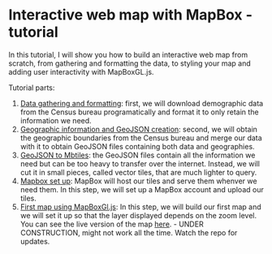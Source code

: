 # Interactive web map with MapBox - tutorial

In this tutorial, I will show you how to build an interactive web map from scratch, from gathering and formatting the data, to styling your map and adding user interactivity with MapBoxGL.js.

Tutorial parts:

  1. [Data gathering and formatting](./1_data_gathering_formatting): first, we will download demographic data from the Census bureau programatically and format it to only retain the information we need.
  2. [Geographic information and GeoJSON creation](./2_geographies_gathering_formatting): second, we will obtain the geographic boundaries from the Census bureau and merge our data with it to obtain GeoJSON files containing both data and geographies.
  3. [GeoJSON to Mbtiles](./3_geojson_to_mbtiles): the GeoJSON files contain all the information we need but can be too heavy to transfer over the internet. Instead, we will cut it in small pieces, called vector tiles, that are much lighter to query.
  4. [Mapbox set up](./4_uploading_mbtiles_to_mapbox): MapBox will host our tiles and serve them whenver we need them. In this step, we will set up a MapBox account and upload our tiles.
  5. [First map using MapBoxGl.js](./5_map_skeleton_and_zoom_feature): In this step, we will build our first map and we will set it up so that the layer displayed depends on the zoom level. You can see the live version of the map [here](https://mfincker.github.io/map_tutorial/part5/map.html). - UNDER CONSTRUCTION, might not work all the time. Watch the repo for updates.

